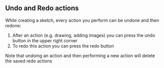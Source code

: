 ## Undo and Redo actions

While creating a sketch, every action you perform can be undone and then redone:

1. After an action (e.g. drawing, adding images) you can press the undo button in the upper right corner
2. To redo this action you can press the redo button

Note that undoing an action and then performing a new action will delete the saved redo actions